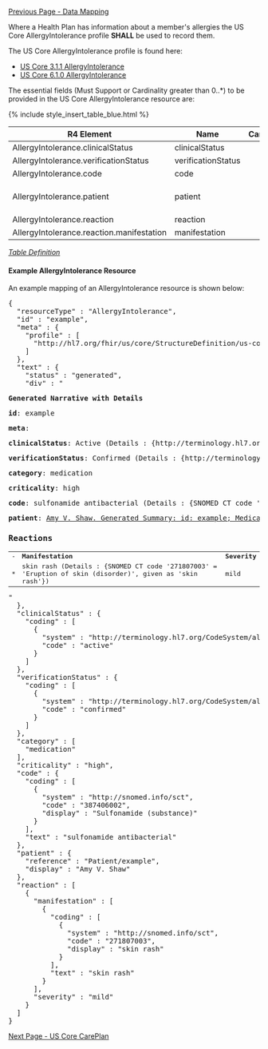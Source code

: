 [Previous Page - Data Mapping](datamapping.html)

Where a Health Plan has information about a member's allergies the  US Core AllergyIntolerance profile
 **SHALL** be used to record them.

The US Core AllergyIntolerance profile is found here:

- [US Core 3.1.1 AllergyIntolerance]({{site.data.fhir.ver.uscore3}}/StructureDefinition-us-core-allergyintolerance.html)
- [US Core 6.1.0 AllergyIntolerance]({{site.data.fhir.ver.uscore6}}/StructureDefinition-us-core-allergyintolerance.html)


The essential fields (Must Support or Cardinality greater than 0..*) to be provided in the US Core AllergyIntolerance resource are:

{% include style_insert_table_blue.html %}

| R4 Element                                | Name                | Cardinality | Type                               |
|-------------------------------------------|---------------------|:-----------:|------------------------------------|
| AllergyIntolerance.clinicalStatus         |  clinicalStatus     |     0..1    | CodeableConcept                    |
| AllergyIntolerance.verificationStatus     |  verificationStatus |     0..1    | CodeableConcept                    |
| AllergyIntolerance.code                   |  code               |     1..1    | CodeableConcept                    |
| AllergyIntolerance.patient                |  patient            |     1..1    | Reference(US Core Patient Profile) |
| AllergyIntolerance.reaction               |  reaction           |     0..*    | BackboneElement                    |
| AllergyIntolerance.reaction.manifestation |  manifestation      |     1..*    | CodeableConcept                    |

<i>[Table Definition](index.html#mapping-adjudicated-claims-and-encounter-information-to-clinical-resources)</i>

#### Example AllergyIntolerance Resource

An example mapping of an AllergyIntolerance resource is shown below:
<pre>
{
  "resourceType" : "AllergyIntolerance",
  "id" : "example",
  "meta" : {
    "profile" : [
      "http://hl7.org/fhir/us/core/StructureDefinition/us-core-allergyintolerance"
    ]
  },
  "text" : {
    "status" : "generated",
    "div" : "<div xmlns=\"http://www.w3.org/1999/xhtml\"><p><b>Generated Narrative with Details</b></p><p><b>id</b>: example</p><p><b>meta</b>: </p><p><b>clinicalStatus</b>: Active <span style=\"background: LightGoldenRodYellow\">(Details : {http://terminology.hl7.org/CodeSystem/allergyintolerance-clinical code 'active' = 'Active)</span></p><p><b>verificationStatus</b>: Confirmed <span style=\"background: LightGoldenRodYellow\">(Details : {http://terminology.hl7.org/CodeSystem/allergyintolerance-verification code 'confirmed' = 'Confirmed)</span></p><p><b>category</b>: medication</p><p><b>criticality</b>: high</p><p><b>code</b>: sulfonamide antibacterial <span style=\"background: LightGoldenRodYellow\">(Details : {SNOMED CT code '387406002' = 'Sulfonamide (substance)', given as 'Sulfonamide (substance)'})</span></p><p><b>patient</b>: <a href=\"Patient-example.html\">Amy V. Shaw. Generated Summary: id: example; Medical Record Number = 1032702 (USUAL); active; Amy V. Shaw ; ph: 555-555-5555(HOME), amy.shaw@example.com; gender: female; birthDate: Feb 20, 2007</a></p><h3>Reactions</h3><table class=\"grid\"><tr><td>-</td><td><b>Manifestation</b></td><td><b>Severity</b></td></tr><tr><td>*</td><td>skin rash <span style=\"background: LightGoldenRodYellow\">(Details : {SNOMED CT code '271807003' = 'Eruption of skin (disorder)', given as 'skin rash'})</span></td><td>mild</td></tr></table></div>"
  },
  "clinicalStatus" : {
    "coding" : [
      {
        "system" : "http://terminology.hl7.org/CodeSystem/allergyintolerance-clinical",
        "code" : "active"
      }
    ]
  },
  "verificationStatus" : {
    "coding" : [
      {
        "system" : "http://terminology.hl7.org/CodeSystem/allergyintolerance-verification",
        "code" : "confirmed"
      }
    ]
  },
  "category" : [
    "medication"
  ],
  "criticality" : "high",
  "code" : {
    "coding" : [
      {
        "system" : "http://snomed.info/sct",
        "code" : "387406002",
        "display" : "Sulfonamide (substance)"
      }
    ],
    "text" : "sulfonamide antibacterial"
  },
  "patient" : {
    "reference" : "Patient/example",
    "display" : "Amy V. Shaw"
  },
  "reaction" : [
    {
      "manifestation" : [
        {
          "coding" : [
            {
              "system" : "http://snomed.info/sct",
              "code" : "271807003",
              "display" : "skin rash"
            }
          ],
          "text" : "skin rash"
        }
      ],
      "severity" : "mild"
    }
  ]
}
</pre>



[Next Page - US Core CarePlan](USCoreCarePlan.html)
